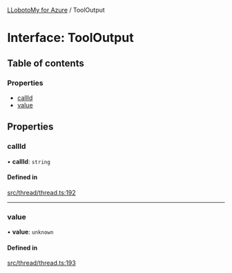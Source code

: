 [LLobotoMy for Azure](../README.md) / ToolOutput

# Interface: ToolOutput

## Table of contents

### Properties

- [callId](ToolOutput.md#callid)
- [value](ToolOutput.md#value)

## Properties

### callId

• **callId**: `string`

#### Defined in

[src/thread/thread.ts:192](https://github.com/paztek/llobotomy-azure/blob/fbbccc7/src/thread/thread.ts#L192)

___

### value

• **value**: `unknown`

#### Defined in

[src/thread/thread.ts:193](https://github.com/paztek/llobotomy-azure/blob/fbbccc7/src/thread/thread.ts#L193)
